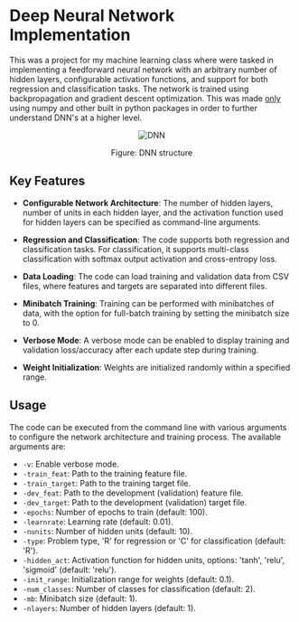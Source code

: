 # Deep Neural Network Implementation

This was a project for my machine learning class where were tasked in implementing a feedforward neural network with an arbitrary number of hidden layers, configurable activation functions, and support for both regression and classification tasks. The network is trained using backpropagation and gradient descent optimization. This was made <ins>only</ins> using numpy and other built in python packages in order to further understand DNN's at a higher level.


<div align="center">
  <img align="center" src="https://lukedojan.com/images/DNN-animated.gif" alt="DNN">
  <p style="text-align: center;"> 
    Figure: DNN structure
  </p>
</div>


## Key Features

- **Configurable Network Architecture**: The number of hidden layers, number of units in each hidden layer, and the activation function used for hidden layers can be specified as command-line arguments.

- **Regression and Classification**: The code supports both regression and classification tasks. For classification, it supports multi-class classification with softmax output activation and cross-entropy loss.

- **Data Loading**: The code can load training and validation data from CSV files, where features and targets are separated into different files.

- **Minibatch Training**: Training can be performed with minibatches of data, with the option for full-batch training by setting the minibatch size to 0.

- **Verbose Mode**: A verbose mode can be enabled to display training and validation loss/accuracy after each update step during training.

- **Weight Initialization**: Weights are initialized randomly within a specified range.

## Usage

The code can be executed from the command line with various arguments to configure the network architecture and training process. The available arguments are:

- `-v`: Enable verbose mode.
- `-train_feat`: Path to the training feature file.
- `-train_target`: Path to the training target file.
- `-dev_feat`: Path to the development (validation) feature file.
- `-dev_target`: Path to the development (validation) target file.
- `-epochs`: Number of epochs to train (default: 100).
- `-learnrate`: Learning rate (default: 0.01).
- `-nunits`: Number of hidden units (default: 10).
- `-type`: Problem type, 'R' for regression or 'C' for classification (default: 'R').
- `-hidden_act`: Activation function for hidden units, options: 'tanh', 'relu', 'sigmoid' (default: 'relu').
- `-init_range`: Initialization range for weights (default: 0.1).
- `-num_classes`: Number of classes for classification (default: 2).
- `-mb`: Minibatch size (default: 1).
- `-nlayers`: Number of hidden layers (default: 1).

